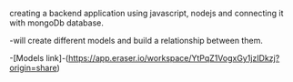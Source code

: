 creating a backend application using javascript, nodejs and connecting it
with mongoDb database.

-will create different models and build a relationship between them.

-[Models link]-(https://app.eraser.io/workspace/YtPqZ1VogxGy1jzIDkzj?origin=share)


